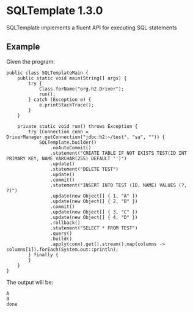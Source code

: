 # SQLTemplate 1.3.0

SQLTemplate implements a fluent API for executing SQL statements

## Example

Given the program:

    public class SQLTemplateMain {
        public static void main(String[] args) {
            try {
                Class.forName("org.h2.Driver");
                run();
            } catch (Exception e) {
                e.printStackTrace();
            }
        }

        private static void run() throws Exception {
            try (Connection conn = DriverManager.getConnection("jdbc:h2:~/test", "sa", "")) {
                SQLTemplate.builder()
                    .noAutoCommit()
                    .statement("CREATE TABLE IF NOT EXISTS TEST(ID INT PRIMARY KEY, NAME VARCHAR(255) DEFAULT '')")
                    .update()
                    .statement("DELETE TEST")
                    .update()
                    .commit()
                    .statement("INSERT INTO TEST (ID, NAME) VALUES (?, ?)")
                    .update(new Object[] { 1, "A" })
                    .update(new Object[] { 2, "B" })
                    .commit()
                    .update(new Object[] { 3, "C" })
                    .update(new Object[] { 4, "D" })
                    .rollback()
                    .statement("SELECT * FROM TEST")
                    .query()
                    .build()
                    .apply(conn).get().stream().map(columns -> columns[1]).forEach(System.out::println);
            } finally {
            }
        }
    }
		
The output will be:

	A
	B
	done
